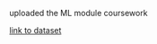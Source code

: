 uploaded the ML module coursework

[link to dataset](https://raw.githubusercontent.com/jbrownlee/Datasets/master/wheat-seeds.csv)
